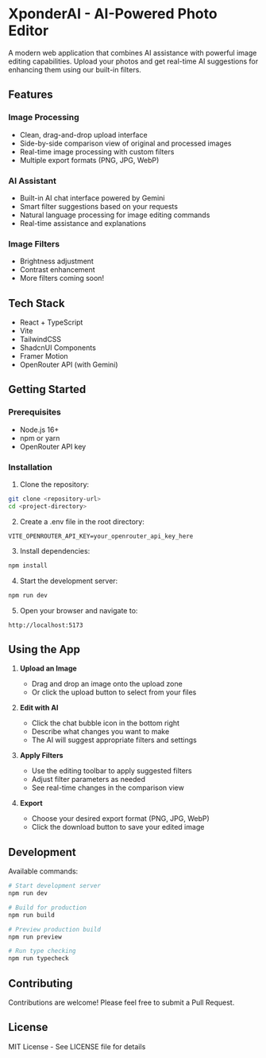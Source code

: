 # XponderAI - AI-Powered Photo Editor

A modern web application that combines AI assistance with powerful image editing capabilities. Upload your photos and get real-time AI suggestions for enhancing them using our built-in filters.

## Features

### Image Processing
- Clean, drag-and-drop upload interface
- Side-by-side comparison view of original and processed images
- Real-time image processing with custom filters
- Multiple export formats (PNG, JPG, WebP)

### AI Assistant
- Built-in AI chat interface powered by Gemini
- Smart filter suggestions based on your requests
- Natural language processing for image editing commands
- Real-time assistance and explanations

### Image Filters
- Brightness adjustment
- Contrast enhancement
- More filters coming soon!

## Tech Stack

- React + TypeScript
- Vite
- TailwindCSS
- ShadcnUI Components
- Framer Motion
- OpenRouter API (with Gemini)

## Getting Started

### Prerequisites

- Node.js 16+
- npm or yarn
- OpenRouter API key

### Installation

1. Clone the repository:
```bash
git clone <repository-url>
cd <project-directory>
```

2. Create a .env file in the root directory:
```env
VITE_OPENROUTER_API_KEY=your_openrouter_api_key_here
```

3. Install dependencies:
```bash
npm install
```

4. Start the development server:
```bash
npm run dev
```

5. Open your browser and navigate to:
```
http://localhost:5173
```

## Using the App

1. **Upload an Image**
   - Drag and drop an image onto the upload zone
   - Or click the upload button to select from your files

2. **Edit with AI**
   - Click the chat bubble icon in the bottom right
   - Describe what changes you want to make
   - The AI will suggest appropriate filters and settings

3. **Apply Filters**
   - Use the editing toolbar to apply suggested filters
   - Adjust filter parameters as needed
   - See real-time changes in the comparison view

4. **Export**
   - Choose your desired export format (PNG, JPG, WebP)
   - Click the download button to save your edited image

## Development

Available commands:

```bash
# Start development server
npm run dev

# Build for production
npm run build

# Preview production build
npm run preview

# Run type checking
npm run typecheck
```

## Contributing

Contributions are welcome! Please feel free to submit a Pull Request.

## License

MIT License - See LICENSE file for details
